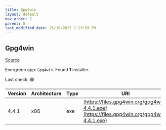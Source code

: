 ```yaml
---
title: Gpg4win
layout: default
nav_order: 2
parent: G
last_modified_date: 26/10/2025 1:23:59 PM
---
```


## Gpg4win

[Source](https://www.gpg4win.org/)

Evergreen app: `Gpg4win`. Found **1** installer.

Last check: 🟢

| Version | Architecture | Type | URI                                                                                        |
| ------- | ------------ | ---- | ------------------------------------------------------------------------------------------ |
| 4.4.1   | x86          | exe  | [https://files.gpg4win.org/gpg4win-4.4.1.exe](https://files.gpg4win.org/gpg4win-4.4.1.exe) |
